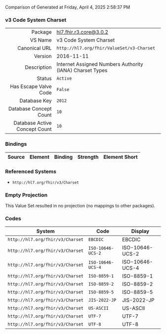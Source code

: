 Comparison of 
Generated at Friday, April 4, 2025 2:58:37 PM

### v3 Code System Charset

|      |     |
| ---: | --- |
| Package | hl7.fhir.r3.core@3.0.2 |
| VS Name | v3 Code System Charset |
| Canonical URL | `http://hl7.org/fhir/ValueSet/v3-Charset` |
| Version | 2016-11-11 |
| Description | Internet Assigned Numbers Authority (IANA) Charset Types |
| Status | `Active` |
| Has Escape Valve Code | `False` |
| Database Key | `2012` |
| Database Concept Count | `10` |
| Database Active Concept Count | `10` |
### Bindings

| Source | Element | Binding | Strength | Element Short |
| ------ | ------- | ------- | -------- | ------------- |

### Referenced Systems

* `http://hl7.org/fhir/v3/Charset`
### Empty Projection

This Value Set resulted in no projection (no mappings to other packages).

### Codes

| System | Code | Display |
| ------ | ---- | ------- |
| `http://hl7.org/fhir/v3/Charset` | `EBCDIC` | EBCDIC |
| `http://hl7.org/fhir/v3/Charset` | `ISO-10646-UCS-2` | ISO-10646-UCS-2 |
| `http://hl7.org/fhir/v3/Charset` | `ISO-10646-UCS-4` | ISO-10646-UCS-4 |
| `http://hl7.org/fhir/v3/Charset` | `ISO-8859-1` | ISO-8859-1 |
| `http://hl7.org/fhir/v3/Charset` | `ISO-8859-2` | ISO-8859-2 |
| `http://hl7.org/fhir/v3/Charset` | `ISO-8859-5` | ISO-8859-5 |
| `http://hl7.org/fhir/v3/Charset` | `JIS-2022-JP` | JIS-2022-JP |
| `http://hl7.org/fhir/v3/Charset` | `US-ASCII` | US-ASCII |
| `http://hl7.org/fhir/v3/Charset` | `UTF-7` | UTF-7 |
| `http://hl7.org/fhir/v3/Charset` | `UTF-8` | UTF-8 |
